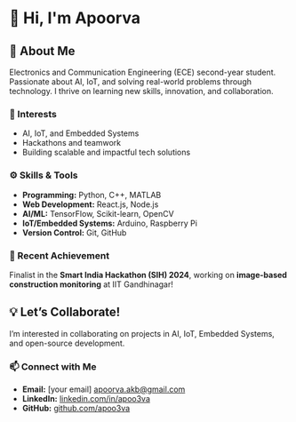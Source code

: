 # 👋 Hi, I'm Apoorva  

## 🌟 About Me  
Electronics and Communication Engineering (ECE) second-year student. Passionate about AI, IoT, and solving real-world problems through technology. I thrive on learning new skills, innovation, and collaboration.  

### 👀 Interests  
- AI, IoT, and Embedded Systems  
- Hackathons and teamwork  
- Building scalable and impactful tech solutions  

### ⚙️ Skills & Tools  
- **Programming:** Python, C++, MATLAB  
- **Web Development:** React.js, Node.js  
- **AI/ML:** TensorFlow, Scikit-learn, OpenCV  
- **IoT/Embedded Systems:** Arduino, Raspberry Pi  
- **Version Control:** Git, GitHub  

### 🌟 Recent Achievement  
Finalist in the **Smart India Hackathon (SIH) 2024**, working on **image-based construction monitoring** at IIT Gandhinagar!  

## 💡 Let’s Collaborate!  
I’m interested in collaborating on projects in AI, IoT, Embedded Systems, and open-source development.  

### 📫 Connect with Me  
- **Email:** [your email]  apoorva.akb@gmail.com
- **LinkedIn:** [linkedin.com/in/apoo3va](https://www.linkedin.com/in/apoo3va)  
- **GitHub:** [github.com/apoo3va](https://github.com/apoo3va)  
